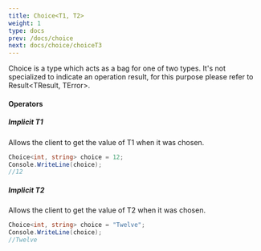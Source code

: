 ```yaml
---
title: Choice<T1, T2>
weight: 1
type: docs
prev: /docs/choice
next: docs/choice/choiceT3
---
```


Choice is a type which acts as a bag for one of two types. It's not specialized to indicate an operation result, for this purpose please refer to Result<TResult, TError>.

#### Operators

##### Implicit T1
Allows the client to get the value of T1 when it was chosen.

```c#
Choice<int, string> choice = 12;
Console.WriteLine(choice);
//12
```

##### Implicit T2
Allows the client to get the value of T2 when it was chosen.

```c#
Choice<int, string> choice = "Twelve";
Console.WriteLine(choice);
//Twelve
```